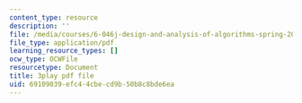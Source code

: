 ```yaml
---
content_type: resource
description: ''
file: /media/courses/6-046j-design-and-analysis-of-algorithms-spring-2015/69109039efc44cbecd9b50b8c8bde6ea_z_QOKNpEVro.pdf
file_type: application/pdf
learning_resource_types: []
ocw_type: OCWFile
resourcetype: Document
title: 3play pdf file
uid: 69109039-efc4-4cbe-cd9b-50b8c8bde6ea
---
```

